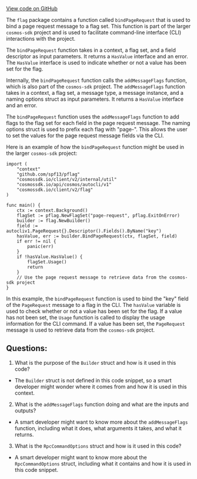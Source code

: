 [View code on GitHub](https://github.com/cosmos/cosmos-sdk.git/client/v2/autocli/flag/pagination.go)

The `flag` package contains a function called `bindPageRequest` that is used to bind a page request message to a flag set. This function is part of the larger `cosmos-sdk` project and is used to facilitate command-line interface (CLI) interactions with the project.

The `bindPageRequest` function takes in a context, a flag set, and a field descriptor as input parameters. It returns a `HasValue` interface and an error. The `HasValue` interface is used to indicate whether or not a value has been set for the flag.

Internally, the `bindPageRequest` function calls the `addMessageFlags` function, which is also part of the `cosmos-sdk` project. The `addMessageFlags` function takes in a context, a flag set, a message type, a message instance, and a naming options struct as input parameters. It returns a `HasValue` interface and an error.

The `bindPageRequest` function uses the `addMessageFlags` function to add flags to the flag set for each field in the page request message. The naming options struct is used to prefix each flag with "page-". This allows the user to set the values for the page request message fields via the CLI.

Here is an example of how the `bindPageRequest` function might be used in the larger `cosmos-sdk` project:

```
import (
    "context"
    "github.com/spf13/pflag"
    "cosmossdk.io/client/v2/internal/util"
    "cosmossdk.io/api/cosmos/autocli/v1"
    "cosmossdk.io/client/v2/flag"
)

func main() {
    ctx := context.Background()
    flagSet := pflag.NewFlagSet("page-request", pflag.ExitOnError)
    builder := flag.NewBuilder()
    field := autocliv1.PageRequest{}.Descriptor().Fields().ByName("key")
    hasValue, err := builder.BindPageRequest(ctx, flagSet, field)
    if err != nil {
        panic(err)
    }
    if !hasValue.HasValue() {
        flagSet.Usage()
        return
    }
    // Use the page request message to retrieve data from the cosmos-sdk project
}
```

In this example, the `bindPageRequest` function is used to bind the "key" field of the `PageRequest` message to a flag in the CLI. The `hasValue` variable is used to check whether or not a value has been set for the flag. If a value has not been set, the `Usage` function is called to display the usage information for the CLI command. If a value has been set, the `PageRequest` message is used to retrieve data from the `cosmos-sdk` project.
## Questions: 
 1. What is the purpose of the `Builder` struct and how is it used in this code?
- The `Builder` struct is not defined in this code snippet, so a smart developer might wonder where it comes from and how it is used in this context.

2. What is the `addMessageFlags` function doing and what are the inputs and outputs?
- A smart developer might want to know more about the `addMessageFlags` function, including what it does, what arguments it takes, and what it returns.

3. What is the `RpcCommandOptions` struct and how is it used in this code?
- A smart developer might want to know more about the `RpcCommandOptions` struct, including what it contains and how it is used in this code snippet.